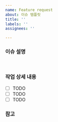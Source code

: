 ```yaml
---
name: Feature request
about: 이슈 템플릿
title: ''
labels: ''
assignees: ''

---
```


### 이슈 설명

<br>

### 작업 상세 내용
- [ ] TODO
- [ ] TODO
- [ ] TODO

### 참고

